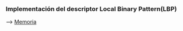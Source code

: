 ### Implementación del descriptor Local Binary Pattern(LBP)

--> [Memoria](https://github.com/BesayMontesdeoca/Vision-por-computador-Extraccion-de-Rasgos/blob/master/Practica1DescriptoresBesayMontesdeoca.pdf)
